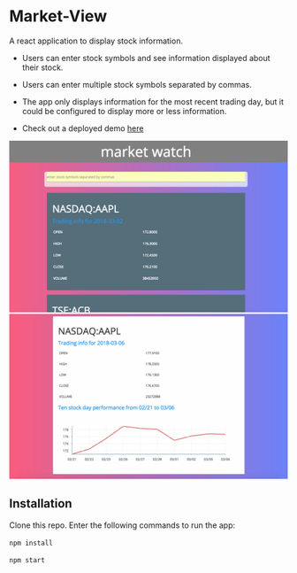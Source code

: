# Market-View
A react application to display stock information.

* Users can enter stock symbols and see information displayed about their stock.

* Users can enter multiple stock symbols separated by commas.

* The app only displays information for the most recent trading day, but it could be configured to display more or less information.

* Check out a deployed demo [here](http://market-view.surge.sh)

![](screenshot.png)
![](line-chart.png)

## Installation

Clone this repo. Enter the following commands to run the app:

`npm install`

`npm start`
